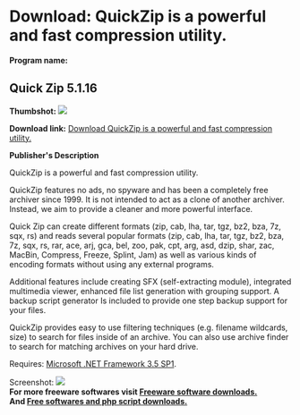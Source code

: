 # Download: QuickZip is a powerful and fast compression utility.

**Program name:**

## Quick Zip 5.1.16

  
**Thumbshot:** ![](http://www.freewarefiles.com/screenshot/quickzip5_md.jpg)   
  
**Download link:** [Download QuickZip is a powerful and fast compression utility.](http://freesoftwares.boysofts.com/Quick-Zip_program_12048.html)  
  


**Publisher's Description**  
  


QuickZip is a powerful and fast compression utility. 

QuickZip features no ads, no spyware and has been a completely free archiver since 1999. It is not intended to act as a clone of another archiver. Instead, we aim to provide a cleaner and more powerful interface.

Quick Zip can create different formats (zip, cab, lha, tar, tgz, bz2, bza, 7z, sqx, rs) and reads several popular formats (zip, cab, lha, tar, tgz, bz2, bza, 7z, sqx, rs, rar, ace, arj, gca, bel, zoo, pak, cpt, arg, asd, dzip, shar, zac, MacBin, Compress, Freeze, Splint, Jam) as well as various kinds of encoding formats without using any external programs.

Additional features include creating SFX (self-extracting module), integrated multimedia viewer, enhanced file list generation with grouping support. A backup script generator Is included to provide one step backup support for your files.

QuickZip provides easy to use filtering techniques (e.g. filename wildcards, size) to search for files inside of an archive. You can also use archive finder to search for matching archives on your hard drive. 

Requires: [Microsoft .NET Framework 3.5 SP1](http://www.freewarefiles.com/Microsoft-NET-Framework-3_program_31320.html).

  
  
Screenshot: ![](http://www.freewarefiles.com/screenshot/quickzip5.jpg)   
**For more freeware softwares visit [Freeware software downloads.](http://freesoftwares.boysofts.com/)**   
**And [Free softwares and php script downloads.](http://www.boysofts.com/)**
